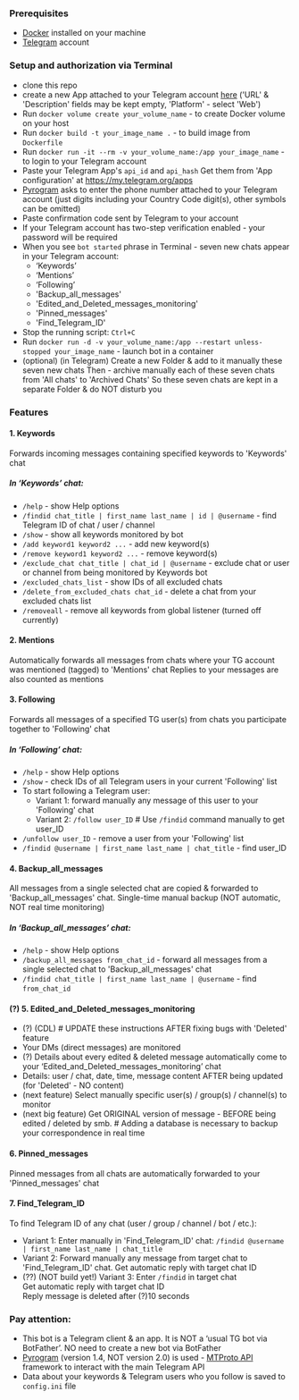 ### Prerequisites
- [Docker](https://www.docker.com/) installed on your machine
- [Telegram](https://telegram.org/) account 

### Setup and authorization via Terminal
- clone this repo  
- create a new App attached to your Telegram account [here](https://my.telegram.org/auth?to=apps) ('URL' & 'Description' fields may be kept empty, 'Platform' - select 'Web') 
- Run `docker volume create your_volume_name` - to create Docker volume on your host
- Run `docker build -t your_image_name .` - to build image from `Dockerfile`
- Run `docker run -it --rm -v your_volume_name:/app your_image_name` - to login to your Telegram account 
- Paste your Telegram App's `api_id` and `api_hash` 
Get them from 'App configuration' at https://my.telegram.org/apps 
- [Pyrogram](https://docs.pyrogram.org/) asks to enter the phone number attached to your Telegram account (just digits including your Country Code digit(s), other symbols can be omitted)
- Paste confirmation code sent by Telegram to your account 
- If your Telegram account has two-step verification enabled - your password will be required 
- When you see `bot started` phrase in Terminal - seven new chats appear in your Telegram account: 
  - ‘Keywords’
  - ‘Mentions’ 
  - ‘Following’
  - 'Backup_all_messages' 
  - 'Edited_and_Deleted_messages_monitoring' 
  - 'Pinned_messages' 
  - 'Find_Telegram_ID'  
- Stop the running script: `Ctrl+C`
- Run `docker run -d -v your_volume_name:/app --restart unless-stopped your_image_name` - launch bot in a container 
- (optional) (in Telegram) Create a new Folder & add to it manually these seven new chats 
Then - archive manually each of these seven chats from 'All chats' to 'Archived Chats' 
So these seven chats are kept in a separate Folder & do NOT disturb you 

### Features
#### 1. Keywords
Forwards incoming messages containing specified keywords to 'Keywords' chat  
##### In ‘Keywords’ chat:
- `/help` - show Help options
- `/findid chat_title | first_name last_name | id | @username` - find Telegram ID of chat / user / channel
- `/show` - show all keywords monitored by bot
- `/add keyword1 keyword2 ...` - add new keyword(s)
- `/remove keyword1 keyword2 ...` - remove keyword(s)
- `/exclude_chat chat_title | chat_id | @username` - exclude chat or user or channel from being monitored by Keywords bot
- `/excluded_chats_list` - show IDs of all excluded chats 
- `/delete_from_excluded_chats chat_id` - delete a chat from your excluded chats list
- `/removeall` - remove all keywords from global listener (turned off currently)
#### 2. Mentions
Automatically forwards all messages from chats where your TG account was mentioned (tagged) to 'Mentions' chat 
Replies to your messages are also counted as mentions 
#### 3. Following
Forwards all messages of a specified TG user(s) from chats you participate together to 'Following' chat  
##### In ‘Following’ chat:
- `/help` - show Help options
- `/show` - check IDs of all Telegram users in your current 'Following' list
- To start following a Telegram user:
  - Variant 1: forward manually any message of this user to your 'Following' chat
  - Variant 2: `/follow user_ID`   # Use `/findid` command manually to get user_ID
- `/unfollow user_ID` - remove a user from your 'Following' list
- `/findid @username | first_name last_name | chat_title` - find user_ID 
#### 4. Backup_all_messages  
All messages from a single selected chat are copied & forwarded to 'Backup_all_messages' chat. 
Single-time manual backup (NOT automatic, NOT real time monitoring)
##### In ‘Backup_all_messages’ chat:
- `/help` - show Help options
- `/backup_all_messages from_chat_id` - forward all messages from a single selected chat to 'Backup_all_messages' chat 
- `/findid chat_title | first_name last_name | @username` - find `from_chat_id` 
#### (?) 5. Edited_and_Deleted_messages_monitoring
- (?) (CDL) # UPDATE these instructions AFTER fixing bugs with 'Deleted' feature
- Your DMs (direct messages) are monitored 
- (?) Details about every edited & deleted message automatically come to your ‘Edited_and_Deleted_messages_monitoring’ chat
- Details: user / chat, date, time, message content AFTER being updated (for 'Deleted' - NO content)
- (next feature) Select manually specific user(s) / group(s) / channel(s) to monitor
- (next big feature) Get ORIGINAL version of message - BEFORE being edited / deleted by smb. # Adding a database is necessary to backup your correspondence in real time
#### 6. Pinned_messages
Pinned messages from all chats are automatically forwarded to your 'Pinned_messages' chat   
#### 7. Find_Telegram_ID
To find Telegram ID of any chat (user / group / channel / bot / etc.):
- Variant 1: Enter manually in 'Find_Telegram_ID' chat: `/findid @username | first_name last_name | chat_title`
- Variant 2: Forward manually any message from target chat to 'Find_Telegram_ID' chat. Get automatic reply with target chat ID    
- (??) (NOT build yet!) 
Variant 3: Enter `/findid` in target chat  
Get automatic reply with target chat ID  
Reply message is deleted after (?)10 seconds 

### Pay attention:
- This bot is a Telegram client & an app. It is NOT a ‘usual TG bot via BotFather’. NO need to create a new bot via BotFather 
- [Pyrogram](https://docs.pyrogram.org/) (version 1.4, NOT version 2.0) is used - [MTProto API](https://docs.pyrogram.org/topics/mtproto-vs-botapi) framework to interact with the main Telegram API 
- Data about your keywords & Telegram users who you follow is saved to `config.ini` file 
